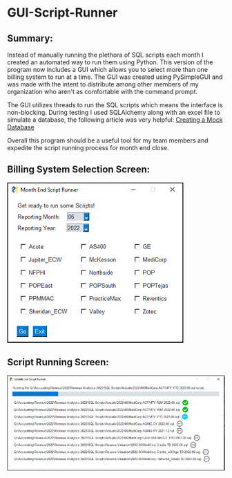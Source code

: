 # GUI-Script-Runner

## Summary:

Instead of manually running the plethora of SQL scripts each month I created an automated way to run them using Python. This version of the program now includes a GUI which allows you to select more than one billing system to run at a time. The GUI was created using PySimpleGUI and was made with the intent to distribute among other members of my organization who aren't as comfortable with the command prompt.

The GUI utilizes threads to run the SQL scripts which means the interface is non-blocking. During testing I used SQLAlchemy along with an excel file to simulate a database, the following article was very helpful:
[Creating a Mock Database](https://blog.devgenius.io/creating-a-mock-database-for-unittesting-in-python-is-easier-than-you-think-c458e747224b)

Overall this program should be a useful tool for my team members and expedite the script running process for month end close.

## Billing System Selection Screen:

![First Screen](https://github.com/itsderek/GUI-Script-Runner/blob/main/screenshots/first_screen.PNG?raw=TRUE)

## Script Running Screen:

![Second Screen](https://github.com/itsderek/GUI-Script-Runner/blob/main/screenshots/second_screen.PNG?raw=TRUE)
